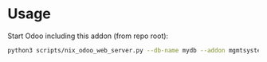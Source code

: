 # Usage

Start Odoo including this addon (from repo root):

```bash
python3 scripts/nix_odoo_web_server.py --db-name mydb --addon mgmtsystem_nonconformity_product
```
